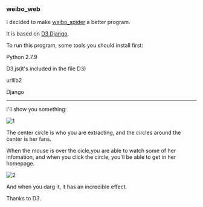 ### weibo_web

I decided to make [weibo_spider](https://github.com/SidKwok/weibo-spider) a better program.

It is based on [D3](https://github.com/mbostock/d3),[Django](https://github.com/django/django).

To run this program, some tools you should install first:

Python 2.7.9

D3.js(it's included in the file D3)

urllib2

Django

---

I'll show you something:

![1](http://img2.ph.126.net/FsB9ydeSmyGeOlkbcFySRg==/6631425106979940767.png)

The center circle is who you are extracting, and the circles around the center is her fans.

When the mouse is over the cicle,you are able to watch some of her infomation, and when you click the circle, you'll be able to get in her homepage.

![2](http://img0.ph.126.net/Sy44ylo-t6y0Byesq75vOQ==/6631340444584592007.png)

And when you darg it, it has an incredible effect.

Thanks to D3.